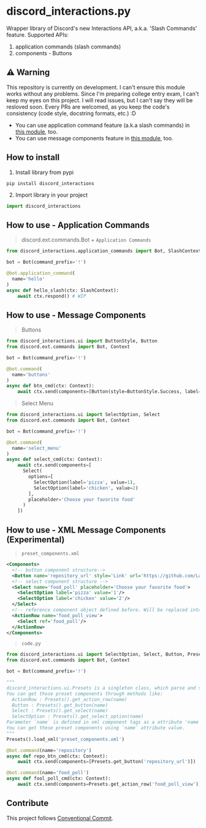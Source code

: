 # discord_interactions.py
Wrapper library of Discord's new Interactions API, a.k.a. 'Slash Commands' feature.
Supported APIs:
1. application commands (slash commands)
2. components - Buttons

## ⚠ Warning
This repository is currently on development. I can't ensure this module works without any problems.
Since I'm preparing college entry exam, I can't keep my eyes on this project. I will read issues, but I can't say they will be resloved soon.
Every PRs are welcomed, as you keep the code's consistency (code style, docstring formats, etc.) :D

- You can use application command feature (a.k.a slash commands) in [this module](https://github.com/discord-py-slash-commands/discord-py-slash-command), too.
- You can use message components feature in [this module](https://github.com/kiki7000/discord.py-components), too.

## How to install
1. Install library from pypi
```shell
pip install discord_interactions
```
2. Import library in your project
```python
import discord_interactions
```

## How to use - Application Commands
> discord.ext.commands.Bot + `Application Commands`

```python
from discord_interactions.application_commands import Bot, SlashContext

bot = Bot(command_prefix='!')

@bot.application_command(
  name='hello'
)
async def hello_slash(ctx: SlashContext):
    await ctx.respond() # WIP
```

## How to use - Message Components
> Buttons
```python
from discord_interactions.ui import ButtonStyle, Button
from discord.ext.commands import Bot, Context

bot = Bot(command_prefix='!')

@bot.command(
  name='buttons'
)
async def btn_cmd(ctx: Context):
    await ctx.send(components=[Button(style=ButtonStyle.Success, label='I'm Green!', custom_id='btn01', emoji='📗')])
```

> Select Menu
```python
from discord_interactions.ui import SelectOption, Select
from discord.ext.commands import Bot, Context

bot = Bot(command_prefix='!')

@bot.command(
  name='select_menu'
)
async def select_cmd(ctx: Context):
    await ctx.send(components=[
      Select(
        options=[
          SelectOption(label='pizza', value=1),
          SelectOption(label='chicken', value=2)
        ],
        placeholder='Choose your favorite food'
      )
    ])
```

## How to use - XML Message Components (Experimental)

> `preset_components.xml`
```xml
<Components>
  <!-- button component structure-->
  <Button name='repository_url' style='Link' url='https://github.com/Lapis0875/discord_interactions.py' label='Repository Link' emoji='🔗'/>
  <!-- select component structure -->
  <Select name='food_poll' placeholder='Choose your favorite food'>
    <SelectOption label='pizza' value='1'/>
    <SelectOption label='chicken' value='2'/>
  </Select>
  <!-- reference component object defined before. Will be replaced into matching component(based on reference name) on runtime. -->
  <ActionRow name='food_poll_view'>
    <Select ref='food_poll'/>
  </ActionRow>
</Components>
```
> `code.py`
```python
from discord_interactions.ui import SelectOption, Select, Button, Presets
from discord.ext.commands import Bot, Context

bot = Bot(command_prefix='!')

"""
discord_interactions.ui.Presets is a singleton class, which parse and stores xml-structured message components.
You can get those preset components through methods like:
  ActionRow : Presets().get_action_row(name)
  Button : Presets().get_button(name)
  Select : Presets().get_select(name)
  SelectOption : Presets().get_select_option(name)
Parameter `name` is defined in xml component tags as a attribute 'name`.
You can get these preset components using `name` attribute value.
"""
Presets().load_xml('preset_components.xml')

@bot.command(name='repository')
async def repo_btn_cmd(ctx: Context):
    await ctx.send(components=[Presets.get_button('repository_url')])

@bot.command(name='food_poll')
async def fool_poll_cmd(ctx: Context):
    await ctx.send(components=Presets.get_action_row('food_poll_view'))
```

## Contribute
This project follows [Conventional Commit](https://www.conventionalcommits.org/en/v1.0.0/).
